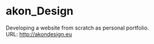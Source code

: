 # akon_Design

Developing a website from scratch as personal portfolio.<br>
URL: <a href="http://akondesign.eu">http://akondesign.eu</a>
